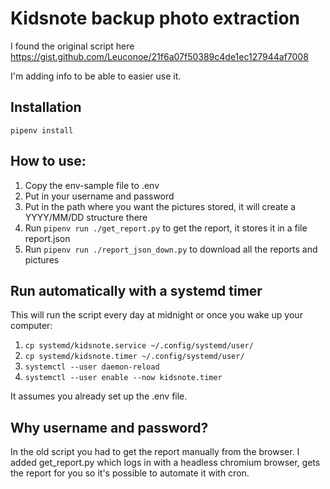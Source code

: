 # Kidsnote backup photo extraction

I found the original script here https://gist.github.com/Leuconoe/21f6a07f50389c4de1ec127944af7008

I'm adding info to be able to easier use it.

## Installation

```
pipenv install
```

## How to use:

1. Copy the env-sample file to .env
2. Put in your username and password
3. Put in the path where you want the pictures stored, it will create a YYYY/MM/DD structure there
4. Run `pipenv run ./get_report.py` to get the report, it stores it in a file report.json
5. Run `pipenv run ./report_json_down.py` to download all the reports and pictures

## Run automatically with a systemd timer

This will run the script every day at midnight or once you wake up your computer:

1. `cp systemd/kidsnote.service ~/.config/systemd/user/`
2. `cp systemd/kidsnote.timer ~/.config/systemd/user/`
3. `systemctl --user daemon-reload`
4. `systemctl --user enable --now kidsnote.timer`

It assumes you already set up the .env file.

## Why username and password?

In the old script you had to get the report manually from the browser.
I added get_report.py which logs in with a headless chromium browser,
gets the report for you so it's possible to automate it with cron.
